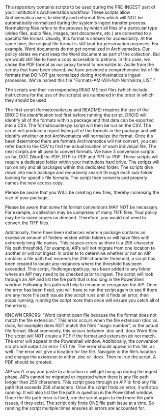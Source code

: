 This repository contains scripts to be used during the PRE-INGEST part of your institution's Archivematica workflow. 
These scripts allow Archivematica users to identify and reformat files which will NOT be automatically normalized during the system's ingest transfer process. Normalizing files refers to the process by which all files of a particular type (video files, audio files, images, text documents, etc.) are converted to a specific file format. Usually, this format is chosen for accessibility. At the same time, the original file format is still kept for preservation purposes.
For example, Word documents do not get normalized in Archivematica. Our policy states we must keep the Word document as part of the collection. But we would still like to have a copy accessible to patrons. In this case, we chose the PDF format as our proxy format to normalize to.
Aside from the scripts that have been shared, we have provided a comprehensive list of file formats that DO NOT get normalized during Archivematica's ingest processes. We've named this file "Formats-AM-Will-Not-Normalize_LIST."

The scripts and their corresponding READ ME text files (which include instructions for the use of the scripts) are numbered in the order in which they should be used.

The first script (formatcounter.py and README) requires the use of the DROID file identification tool first before running the script. DROID will identify all of the formats within a package and that data can be exported into a CSV. The formatcounter.py script will then be run on the CSV. The script will produce a report listing all of the formats in the package and will identify whether or not Archivematica will normalize the format. Once it's been determined there are formats Archivematica will not convert, you can refer back to the CSV to find the actual location of each individual file.
The next scripts are all used to convert formats. We have 3 conversion scripts so far, DOC (Word)-to-PDF, RTF-to-PDF and PPT-to-PDF. These scripts will require a dedicated folder within your institutions hard drive. The scripts will run on any and all packages within this dedicated folder. The scripts dive down into each package and recursively search through each sub-folder looking for specific file formats. The script then converts and properly names the new access copy.

Please be aware that you WILL be creating new files, thereby increasing the size of your package.

Please be aware that some file format conversions MAY NOT be necessary. For example, a collection may be comprised of many TIFF files. Your policy may be to make copies on demand. Therefore, you would not need to convert the TIFF files. 

Additionally, there have been instances where a package contains an excessive amount of folders nested within folders or will have files with extremely long file names. This causes errors as there is a 256-character file path threshold. For example, AIPs will not migrate from one location to another or will not ingest. In order to to determine whether or not an AIP contains a file path that exceeds the 256-character threshold, a script has been created to locate any instances where the threshold has been exceeded. This script, findlongestpath.py, has been added to any folder where an AIP may need to be checked prior to ingest. The script will look through an AIP and list the file path that is too long in the PowerShell window. Following this path will help to rename or reorganize the AIP. Once the error has been fixed, you will have to run the script again to see if there are any more file path issues (the script runs until it finds an error, then stops running; running the script more than once will ensure you catch all of the errors).

KNOWN ERRORS:
"Word cannot open file because the file format does not match the file extension.”
This error occurs when the file extension (doc vs. docx, for example) does NOT match the file’s “magic number”, or the actual file format. Most commonly, this occurs between .doc and .docx Word files. The script will NOT create a PDF if the format and extension do not match.
The error will appear in the Powershell window. Additionally, the conversion scripts will output an error TXT file. The error should appear in this file, as well.
The error will give a location for the file. Navigate to the file’s location and change the extension to either .doc or .docx. Then re-run the script. A PDF should be created.

AIP won't copy and paste to a location or will get hung up during the ingest phase.
AIPs cannot be migrated or ingested when there is any file path longer than 256 characters. 
This script goes through an AIP to find any file path that exceeds 256 characters. 
Once the script finds an error, it will stop running. It will also list the file path in question in the PowerShell window.
Once the file path error is fixed, run the script again to find more file path issues, if they exist. 
The script only finds ONE file path issue at a time. So running the script multiple times ensures all errors are accounted for.
 

